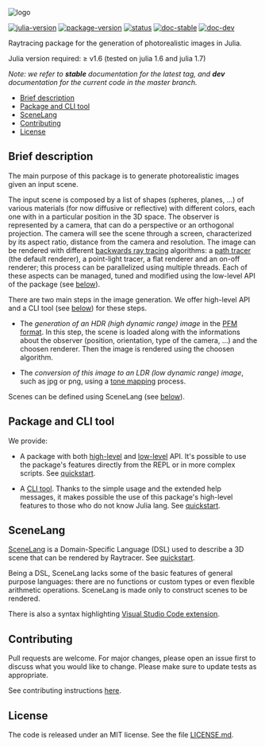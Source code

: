 ![logo](https://i.imgur.com/UxMU0YW.png)

[![julia-version](https://img.shields.io/badge/julia_version-v1.6,_v1.7-9558B2?style=flat&logo=julia)](https://julialang.org/)
[![package-version](https://img.shields.io/badge/package_version-v1.0.1-9558B2?style=flat)](https://github.com/Paolo97Gll/Raytracer.jl/releases)
[![status](https://img.shields.io/badge/project_status-stable-green?style=flat)](https://github.com/Paolo97Gll/Raytracer.jl)
[![doc-stable](https://img.shields.io/badge/docs-stable-blue?style=flat)](https://paolo97gll.github.io/Raytracer.jl/stable)
[![doc-dev](https://img.shields.io/badge/docs-dev-blue?style=flat)](https://paolo97gll.github.io/Raytracer.jl/dev)

Raytracing package for the generation of photorealistic images in Julia.

Julia version required: ≥ v1.6 (tested on julia 1.6 and julia 1.7)

_Note: we refer to **stable** documentation for the latest tag, and **dev** documentation for the current code in the master branch._

- [Brief description](#brief-description)
- [Package and CLI tool](#package-and-cli-tool)
- [SceneLang](#scenelang)
- [Contributing](#contributing)
- [License](#license)

## Brief description

The main purpose of this package is to generate photorealistic images given an input scene.

The input scene is composed by a list of shapes (spheres, planes, ...) of various materials (for now diffusive or reflective) with different colors, each one with in a particular position in the 3D space. The observer is represented by a camera, that can do a perspective or an orthogonal projection. The camera will see the scene through a screen, characterized by its aspect ratio, distance from the camera and resolution. The image can be rendered with different [backwards ray tracing](https://en.wikipedia.org/wiki/Ray_tracing_(graphics)#Reversed_direction_of_traversal_of_scene_by_the_rays) algorithms: a [path tracer](https://en.wikipedia.org/wiki/Path_tracing) (the default renderer), a point-light tracer, a flat renderer and an on-off renderer; this process can be parallelized using multiple threads. Each of these aspects can be managed, tuned and modified using the low-level API of the package (see [below](#-Package-and-CLI-tool)).

There are two main steps in the image generation. We offer high-level API and a CLI tool (see [below](#package-and-cli-tool)) for these steps.

- The _generation of an HDR (high dynamic range) image_ in the [PFM format](http://www.pauldebevec.com/Research/HDR/PFM/). In this step, the scene is loaded along with the informations about the observer (position, orientation, type of the camera, ...) and the choosen renderer. Then the image is rendered using the choosen algorithm.

- The _conversion of this image to an LDR (low dynamic range) image_, such as jpg or png, using a [tone mapping](https://en.wikipedia.org/wiki/Tone_mapping) process.

Scenes can be defined using SceneLang (see [below](#scenelang)).

## Package and CLI tool

We provide:

- A package with both [high-level](https://paolo97gll.github.io/Raytracer.jl/stable/api/high-level) and [low-level](https://paolo97gll.github.io/Raytracer.jl/stable/api/low-level) API. It's possible to use the package's features directly from the REPL or in more complex scripts. See [quickstart](https://paolo97gll.github.io/Raytracer.jl/stable/quickstart/api).

- A [CLI tool](https://paolo97gll.github.io/Raytracer.jl/stable/cli). Thanks to the simple usage and the extended help messages, it makes possible the use of this package's high-level features to those who do not know Julia lang. See [quickstart](https://paolo97gll.github.io/Raytracer.jl/stable/quickstart/cli).

## SceneLang

[SceneLang](https://paolo97gll.github.io/Raytracer.jl/stable/scenelang) is a Domain-Specific Language (DSL) used to describe a 3D scene that can be rendered by Raytracer. See [quickstart](https://paolo97gll.github.io/Raytracer.jl/stable/quickstart/scenelang).

Being a DSL, SceneLang lacks some of the basic features of general purpose languages: there are no functions or custom types or even flexible arithmetic operations. SceneLang is made only to construct scenes to be rendered.

There is also a syntax highlighting [Visual Studio Code extension](https://marketplace.visualstudio.com/items?itemName=samuele-colombo.scenelang-highlighter).

## Contributing

Pull requests are welcome. For major changes, please open an issue first to discuss what you would like to change. Please make sure to update tests as appropriate.

See contributing instructions [here](https://paolo97gll.github.io/Raytracer.jl/stable/devs/collab).

## License

The code is released under an MIT license. See the file [LICENSE.md](./LICENSE.md).
